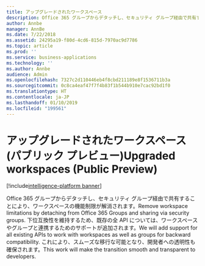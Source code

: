 ```yaml
---
title: アップグレードされたワークスペース
description: Office 365 グループからデタッチし、セキュリティ グループ経由で共有することにより、ワークスペースの機能制限が解消されます。
author: Annbe
manager: AnnBe
ms.date: 7/22/2018
ms.assetid: 24295a19-f80d-4cd6-815d-7970ac9d7786
ms.topic: article
ms.prod: ''
ms.service: business-applications
ms.technology: ''
ms.author: Annbe
audience: Admin
ms.openlocfilehash: 7327c2d110446eb4f8cbd211189e8f1536711b3a
ms.sourcegitcommit: 0c8ca4eaf47f7f4b83f1b544b910e7cac92bd1f0
ms.translationtype: HT
ms.contentlocale: ja-JP
ms.lasthandoff: 01/10/2019
ms.locfileid: "199561"
---
```

# <a name="upgraded-workspaces-public-preview"></a><span data-ttu-id="fa4e9-103">アップグレードされたワークスペース (パブリック プレビュー)</span><span class="sxs-lookup"><span data-stu-id="fa4e9-103">Upgraded workspaces (Public Preview)</span></span>

[!include[intelligence-platform banner](../../includes/intelligence-platform.md)]



<span data-ttu-id="fa4e9-104">Office 365 グループからデタッチし、セキュリティ グループ経由で共有することにより、ワークスペースの機能制限が解消されます。</span><span class="sxs-lookup"><span data-stu-id="fa4e9-104">Remove workspace limitations by detaching from Office 365 Groups and sharing via security groups.</span></span> <span data-ttu-id="fa4e9-105">下位互換性を維持するため、既存の全 API については、ワークスペースやグループと連携するためのサポートが追加されます。</span><span class="sxs-lookup"><span data-stu-id="fa4e9-105">We will add support for all existing APIs to work with workspaces as well as groups for backward compatibility.</span></span> <span data-ttu-id="fa4e9-106">これにより、スムーズな移行な可能となり、開発者への透明性も確保されます。</span><span class="sxs-lookup"><span data-stu-id="fa4e9-106">This work will make the transition smooth and transparent to developers.</span></span>
